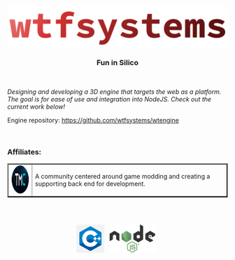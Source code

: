 <a href="https://www.wtfsystems.net">![wtfsystems](https://github.com/wtfsystems/.github/blob/main/wtf_logo_large.png)</a>

<h3 align="center">Fun in Silico</h3>

<br/>

*Designing and developing a 3D engine that targets the web as a platform.  The goal is for ease of use and integration into NodeJS.  Check out the current work below!*

Engine repository:  https://github.com/wtfsystems/wtengine

<br/>

### Affiliates:
<table border="2">
<tr>
  <td>
  <a href="https://moddingcommunity.com/">
  <img style="height: 64px;" src="https://github.com/wtfsystems/.github/blob/main/tmc_icon_one_v2_icon_font4_light.png"></a>
  </td>
  <td>
  A community centered around game modding and creating a supporting back end for development.
  </td>
</tr>
</table>

<br/><br/>

<p align="center">
<a href="https://isocpp.org/std/the-standard">
<img style="height: 64px;" src="https://github.com/AtomicSponge/AtomicSponge/blob/main/images/c-logo-1.png"></a>&nbsp;&nbsp;
<a href="https://nodejs.org/">
<img style="height: 64px;" src="https://github.com/AtomicSponge/AtomicSponge/blob/main/images/nodejs.png"></a>&nbsp;&nbsp;
</p>
